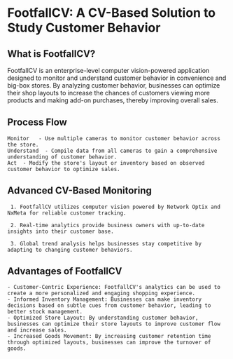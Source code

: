 # FootfallCV: A CV-Based Solution to Study Customer Behavior

## What is FootfallCV?

FootfallCV is an enterprise-level computer vision-powered application designed to monitor and understand customer behavior in convenience and big-box stores. By analyzing customer behavior, businesses can optimize their shop layouts to increase the chances of customers viewing more products and making add-on purchases, thereby improving overall sales.

## Process Flow

    Monitor   - Use multiple cameras to monitor customer behavior across the store.
    Understand  - Compile data from all cameras to gain a comprehensive understanding of customer behavior.
    Act  - Modify the store's layout or inventory based on observed customer behavior to optimize sales.

## Advanced CV-Based Monitoring

     1. FootfallCV utilizes computer vision powered by Network Optix and NxMeta for reliable customer tracking.

     2. Real-time analytics provide business owners with up-to-date insights into their customer base.

     3. Global trend analysis helps businesses stay competitive by adapting to changing customer behaviors.

## Advantages of FootfallCV

    - Customer-Centric Experience: FootfallCV's analytics can be used to create a more personalized and engaging shopping experience.
    - Informed Inventory Management: Businesses can make inventory decisions based on subtle cues from customer behavior, leading to better stock management.
    - Optimized Store Layout: By understanding customer behavior, businesses can optimize their store layouts to improve customer flow and increase sales.
    - Increased Goods Movement: By increasing customer retention time through optimized layouts, businesses can improve the turnover of goods.
